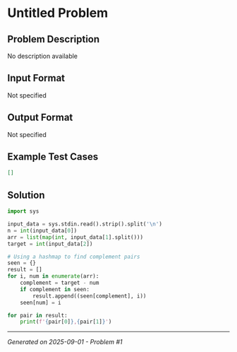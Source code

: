 # Untitled Problem

## Problem Description
No description available

## Input Format
Not specified

## Output Format
Not specified

## Example Test Cases
```json
[]
```

## Solution
```python
import sys

input_data = sys.stdin.read().strip().split('\n')
n = int(input_data[0])
arr = list(map(int, input_data[1].split()))
target = int(input_data[2])

# Using a hashmap to find complement pairs
seen = {}
result = []
for i, num in enumerate(arr):
    complement = target - num
    if complement in seen:
        result.append((seen[complement], i))
    seen[num] = i

for pair in result:
    print(f'{pair[0]},{pair[1]}')
```

---
*Generated on 2025-09-01 - Problem #1*